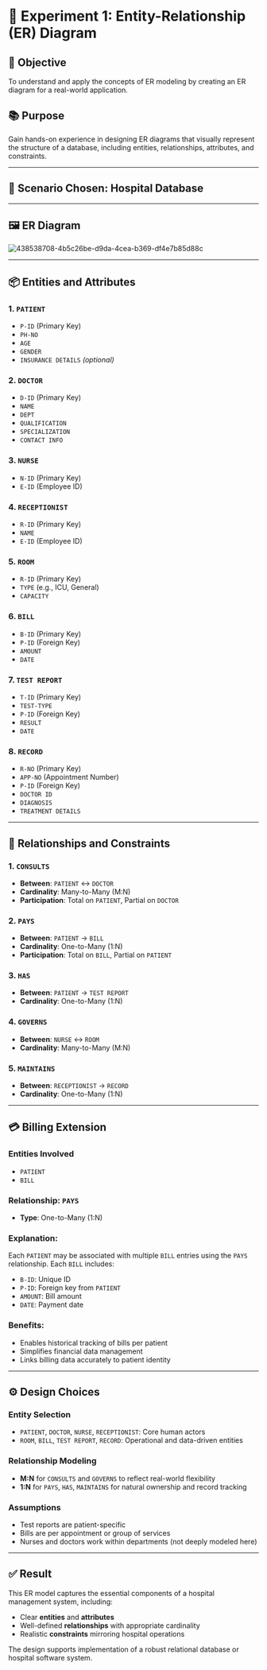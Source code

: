 # 🧪 Experiment 1: Entity-Relationship (ER) Diagram

## 🎯 Objective
To understand and apply the concepts of ER modeling by creating an ER diagram for a real-world application.

## 📚 Purpose
Gain hands-on experience in designing ER diagrams that visually represent the structure of a database, including entities, relationships, attributes, and constraints.

---

## 🏥 Scenario Chosen: Hospital Database

---

## 🖼️ ER Diagram

![438538708-4b5c26be-d9da-4cea-b369-df4e7b85d88c](https://github.com/user-attachments/assets/21a064be-ccfc-4f67-9f3c-a459aca128c3)


---

## 📦 Entities and Attributes

### 1. `PATIENT`
- `P-ID` (Primary Key)
- `PH-NO`
- `AGE`
- `GENDER`
- `INSURANCE DETAILS` *(optional)*

### 2. `DOCTOR`
- `D-ID` (Primary Key)
- `NAME`
- `DEPT`
- `QUALIFICATION`
- `SPECIALIZATION`
- `CONTACT INFO`

### 3. `NURSE`
- `N-ID` (Primary Key)
- `E-ID` (Employee ID)

### 4. `RECEPTIONIST`
- `R-ID` (Primary Key)
- `NAME`
- `E-ID` (Employee ID)

### 5. `ROOM`
- `R-ID` (Primary Key)
- `TYPE` (e.g., ICU, General)
- `CAPACITY`

### 6. `BILL`
- `B-ID` (Primary Key)
- `P-ID` (Foreign Key)
- `AMOUNT`
- `DATE`

### 7. `TEST REPORT`
- `T-ID` (Primary Key)
- `TEST-TYPE`
- `P-ID` (Foreign Key)
- `RESULT`
- `DATE`

### 8. `RECORD`
- `R-NO` (Primary Key)
- `APP-NO` (Appointment Number)
- `P-ID` (Foreign Key)
- `DOCTOR ID`
- `DIAGNOSIS`
- `TREATMENT DETAILS`

---

## 🔗 Relationships and Constraints

### 1. `CONSULTS`
- **Between**: `PATIENT` ↔️ `DOCTOR`
- **Cardinality**: Many-to-Many (M:N)
- **Participation**: Total on `PATIENT`, Partial on `DOCTOR`

### 2. `PAYS`
- **Between**: `PATIENT` → `BILL`
- **Cardinality**: One-to-Many (1:N)
- **Participation**: Total on `BILL`, Partial on `PATIENT`

### 3. `HAS`
- **Between**: `PATIENT` → `TEST REPORT`
- **Cardinality**: One-to-Many (1:N)

### 4. `GOVERNS`
- **Between**: `NURSE` ↔️ `ROOM`
- **Cardinality**: Many-to-Many (M:N)

### 5. `MAINTAINS`
- **Between**: `RECEPTIONIST` → `RECORD`
- **Cardinality**: One-to-Many (1:N)

---

## 💳 Billing Extension

### Entities Involved
- `PATIENT`
- `BILL`

### Relationship: `PAYS`
- **Type**: One-to-Many (1:N)

### Explanation:
Each `PATIENT` may be associated with multiple `BILL` entries using the `PAYS` relationship. Each `BILL` includes:
- `B-ID`: Unique ID
- `P-ID`: Foreign key from `PATIENT`
- `AMOUNT`: Bill amount
- `DATE`: Payment date

### Benefits:
- Enables historical tracking of bills per patient
- Simplifies financial data management
- Links billing data accurately to patient identity

---

## ⚙️ Design Choices

### Entity Selection
- `PATIENT`, `DOCTOR`, `NURSE`, `RECEPTIONIST`: Core human actors
- `ROOM`, `BILL`, `TEST REPORT`, `RECORD`: Operational and data-driven entities

### Relationship Modeling
- **M:N** for `CONSULTS` and `GOVERNS` to reflect real-world flexibility
- **1:N** for `PAYS`, `HAS`, `MAINTAINS` for natural ownership and record tracking

### Assumptions
- Test reports are patient-specific
- Bills are per appointment or group of services
- Nurses and doctors work within departments (not deeply modeled here)

---

## ✅ Result
This ER model captures the essential components of a hospital management system, including:
- Clear **entities** and **attributes**
- Well-defined **relationships** with appropriate cardinality
- Realistic **constraints** mirroring hospital operations

The design supports implementation of a robust relational database or hospital software system.
